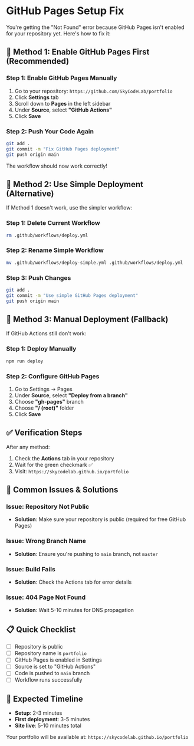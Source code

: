 # GitHub Pages Setup Fix

You're getting the "Not Found" error because GitHub Pages isn't enabled for your repository yet. Here's how to fix it:

## 🔧 **Method 1: Enable GitHub Pages First (Recommended)**

### Step 1: Enable GitHub Pages Manually
1. Go to your repository: `https://github.com/SkyCodeLab/portfolio`
2. Click **Settings** tab
3. Scroll down to **Pages** in the left sidebar
4. Under **Source**, select **"GitHub Actions"**
5. Click **Save**

### Step 2: Push Your Code Again
```bash
git add .
git commit -m "Fix GitHub Pages deployment"
git push origin main
```

The workflow should now work correctly!

## 🔧 **Method 2: Use Simple Deployment (Alternative)**

If Method 1 doesn't work, use the simpler workflow:

### Step 1: Delete Current Workflow
```bash
rm .github/workflows/deploy.yml
```

### Step 2: Rename Simple Workflow
```bash
mv .github/workflows/deploy-simple.yml .github/workflows/deploy.yml
```

### Step 3: Push Changes
```bash
git add .
git commit -m "Use simple GitHub Pages deployment"
git push origin main
```

## 🔧 **Method 3: Manual Deployment (Fallback)**

If GitHub Actions still don't work:

### Step 1: Deploy Manually
```bash
npm run deploy
```

### Step 2: Configure GitHub Pages
1. Go to Settings → Pages
2. Under **Source**, select **"Deploy from a branch"**
3. Choose **"gh-pages"** branch
4. Choose **"/ (root)"** folder
5. Click **Save**

## ✅ **Verification Steps**

After any method:
1. Check the **Actions** tab in your repository
2. Wait for the green checkmark ✅
3. Visit: `https://skycodelab.github.io/portfolio`

## 🚨 **Common Issues & Solutions**

### Issue: Repository Not Public
- **Solution**: Make sure your repository is public (required for free GitHub Pages)

### Issue: Wrong Branch Name
- **Solution**: Ensure you're pushing to `main` branch, not `master`

### Issue: Build Fails
- **Solution**: Check the Actions tab for error details

### Issue: 404 Page Not Found
- **Solution**: Wait 5-10 minutes for DNS propagation

## 📋 **Quick Checklist**

- [ ] Repository is public
- [ ] Repository name is `portfolio`
- [ ] GitHub Pages is enabled in Settings
- [ ] Source is set to "GitHub Actions"
- [ ] Code is pushed to `main` branch
- [ ] Workflow runs successfully

## 🎯 **Expected Timeline**

- **Setup**: 2-3 minutes
- **First deployment**: 3-5 minutes
- **Site live**: 5-10 minutes total

Your portfolio will be available at: `https://skycodelab.github.io/portfolio`